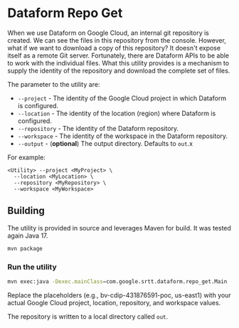 # Dataform Repo Get
When we use Dataform on Google Cloud, an internal git repository is created.
We can see the files in this repository from the console.  However, what if we
want to download a copy of this repository?  It doesn't expose itself as a remote
Git server.  Fortunately, there are Dataform APIs to be able to work with the
individual files.  What this utility provides is a mechanism to supply the identity
of the repository and download the complete set of files.

The parameter to the utility are:

* `--project` - The identity of the Google Cloud project in which Dataform is configured.
* `--location` - The identity of the location (region) where Dataform is configured.
* `--repository` - The identity of the Dataform repository.
* `--workspace` - The identity of the workspace in the Dataform repository.
* `--output` - (**optional**) The output directory.  Defaults to `out`.x

For example:

```
<Utility> --project <MyProject> \
  --location <MyLocation> \
  --repository <MyRepository> \
  --workspace <MyWorkspace>
```

## Building
The utility is provided in source and leverages Maven for build.  It was tested again Java 17.

```bash
mvn package
```

### Run the utility

```bash
mvn exec:java -Dexec.mainClass=com.google.srtt.dataform.repo_get.Main -Dexec.args="--project=<project> --location=<location> --repository=<repo> --workspace=<workspace>"
```

Replace the placeholders (e.g., bv-cdip-431876591-poc, us-east1) with your actual Google Cloud project, location, repository, and workspace values.

The repository is written to a local directory called `out`.


